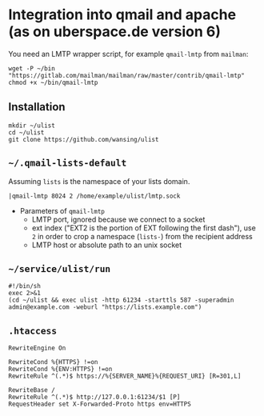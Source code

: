 # Integration into qmail and apache (as on uberspace.de version 6)

You need an LMTP wrapper script, for example `qmail-lmtp` from `mailman`:

```
wget -P ~/bin "https://gitlab.com/mailman/mailman/raw/master/contrib/qmail-lmtp"
chmod +x ~/bin/qmail-lmtp
```

## Installation

```
mkdir ~/ulist
cd ~/ulist
git clone https://github.com/wansing/ulist
```

## `~/.qmail-lists-default`

Assuming `lists` is the namespace of your lists domain.

```
|qmail-lmtp 8024 2 /home/example/ulist/lmtp.sock
```

* Parameters of `qmail-lmtp`
  * LMTP port, ignored because we connect to a socket
  * ext index ("EXT2 is the portion of EXT following the first dash"), use `2` in order to crop a namespace (`lists-`) from the recipient address
  * LMTP host or absolute path to an unix socket

## `~/service/ulist/run`

```
#!/bin/sh
exec 2>&1
(cd ~/ulist && exec ulist -http 61234 -starttls 587 -superadmin admin@example.com -weburl "https://lists.example.com")
```

## `.htaccess`

```
RewriteEngine On

RewriteCond %{HTTPS} !=on
RewriteCond %{ENV:HTTPS} !=on
RewriteRule ^(.*)$ https://%{SERVER_NAME}%{REQUEST_URI} [R=301,L]

RewriteBase /
RewriteRule ^(.*)$ http://127.0.0.1:61234/$1 [P]
RequestHeader set X-Forwarded-Proto https env=HTTPS
```
